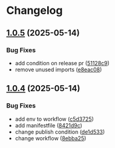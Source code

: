# Changelog

## [1.0.5](https://github.com/siwol-media/naverworks-api/compare/naverworks-api-v1.0.4...naverworks-api-v1.0.5) (2025-05-14)


### Bug Fixes

* add condition on release pr ([51128c9](https://github.com/siwol-media/naverworks-api/commit/51128c92002a5f32a4dd7138b3d3e09bc21369d4))
* remove unused imports ([e8eac08](https://github.com/siwol-media/naverworks-api/commit/e8eac085c1dff3547cbb5f312f871164e421dab8))

## [1.0.4](https://github.com/siwol-media/naverworks-api/compare/naverworks-api-v1.0.3...naverworks-api-v1.0.4) (2025-05-14)


### Bug Fixes

* add env to workflow ([c5d3725](https://github.com/siwol-media/naverworks-api/commit/c5d3725bfe5b28320bd674055fb3e1172035733f))
* add manifestfile ([8421d9c](https://github.com/siwol-media/naverworks-api/commit/8421d9c16649457585c0b486f70ed9df19a2dd35))
* change publish condition ([de1d533](https://github.com/siwol-media/naverworks-api/commit/de1d533433351a79c7907cffe58287c8b4e17c0b))
* change workflow ([8ebba25](https://github.com/siwol-media/naverworks-api/commit/8ebba25084683a6a02aaf92f62439bfd8786dbc1))

